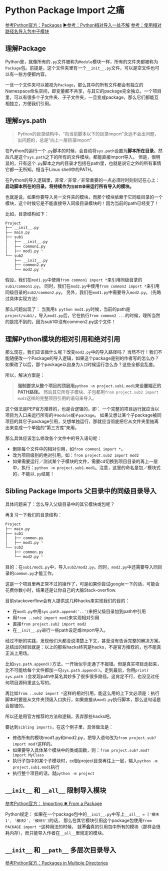 # Python Package Import 之痛

[参考Python官方：Packages](https://docs.python.org/3/tutorial/modules.html#packages)
[▶参考：Python相对导入一处不解](https://segmentfault.com/q/1010000007114996)
[参考：使用相对路径名导入包中子模块](https://python3-cookbook.readthedocs.io/zh_CN/latest/c10/p03_import_submodules_by_relative_names.html)

## 理解Package

Python里，就像所有的`.py`文件被称为`Module`模块一样，所有的文件夹都被称为`Package`包。前提是，这个文件夹里有一个`__init__.py`文件，可以是空文件也可以有一些方便都内容。

一旦一个文件夹可以被视为`Package`，那么其中的所有文件都会有独立的Namespace命名空间，即变量都不共享，与其它的package完全独立。一个项目里，可以有很多个子文件夹、子子文件夹，一旦变成package，那么它们都能互相独立，方便我们引用。



## 理解sys.path

> Python的目录结构中，“向当前脚本以下的目录import”永远不会出问题，出问题的，总是“向上一层目录import”

在Python的运行一个`.py`脚本的时候，会自动将`sys.path`设置为**脚本所在目录**。然后凡是这个`sys.path`之下的所有的文件模块，都能直接import导入。
但是，很明显的，只有这个`.py`脚本之内的目录才包括在path里，也就是说它之外的所有事情它都一无所知。相当于Linux shell中的PATH。

在Python的导入逻辑里，非常／非常／非常重要的一点必须时时刻刻记在心上：
**启动脚本所在的目录，将持续作为`当前目录`来运行所有导入的模块。**

也就是说，如果你要导入另一文件夹的模块，而那个模块依赖于它同级目录的一个模块，这个时候它是不能直接导入同级目录模块的！因为当前的path已经变了！

比如，目录结构如下：
```sh
Project
├── __init__.py
├── main.py
├── sub1
│   ├── __init__.py
│   ├── common1.py
│   ├── mod1.py *
└── sub2
    ├── __init__.py
    ├── common2.py
    └── mod2.py *
```
假设，我们在`mod1.py`中使用`from common1 import *`来引用同级目录的`sub1/common1.py`。
同时，我们在`mod2.py`中使用`from common2 import *`来引用同级目录的`sub2/common2.py`。
另外，我们在`mod1.py`中需要导入`mod2.py`。（先略过具体实现方法）

那么问题出现了：
当我用`$ python mod1.py`时候，当前的path是`project/sub1/`，导入`mod2.py`后，它在执行`from common2 ...`的时候，理所当然的是找不到的，因为sub1中没有common2.py这个文件！



## 理解Python模块的相对引用和绝对引用

那么现在，我们应该做什么呢？改变`mod2.py`中的导入路径吗？
当然不行！我们不能随便改一个Package的导入逻辑，如果这个package是别的作者写的怎么办？如果改了以后，那个package以自身为`入口`时候运行怎么办？这些全都会乱套。

所以，解决方案是：
> **强制要求从整个项目的顶层用`python -m project.sub1.mod1`来设置端正的PATH路径。** 然后其它所有子模块、子包都用`from project.sub2 import mod2`这样的完整项目引用的语句来导入。

这个做法是PEP官方推荐的，也是合逻辑的，即：
一个完整的项目运行就应当以项目为入口来运行所有的`子module`或`子package`。
如果又想让某个子package被同项目的其它子package引用，又想单独运行，那就应当彻底把它从文件夹里抽离出来变成一个单独的“第三方库”来用。

那么具体应该怎么修改各个文件中的导入语句呢：
- 删除每个文件中的相对引用，如`from common1 import *`。
- 改为项目级别的绝对引用，如：`from project.sub2 import mod2`
- 如果需要运行／测试某个子模块的文件，需要cd切换到项目目录的再上一层中，执行：`python -m project.sub1.mod1`。注意，这里的命名是包／模块式的，不能以`.py`结尾！




## Sibling Package Imports 父目录中的同级目录导入

具体问题来了：怎么导入父级目录中的其它模块或包呢？

再复习一下我们的目录结构：
```sh
Project
├── main.py
├── sub1
│   ├── common.py
│   ├── mod1.py *
└── sub2
    ├── common.py
    └── mod2.py *
```

目的：在`sub1/mod1.py`中，导入`sub2/mod2.py`。同时，`mod2.py`中还需要导入同目录的`common.py`才能工作。

这是一个项目里再正常不过的操作了，可是如果你尝试google一下的话，可能会花费你数小时，结果还是让你自己的大脑Stack-overflow.

目前stackoverflow会有人提供这几种hacks来实现我们的目的：
- 在`mod1.py`中用`sys.path.append('..')`来把父级目录加到path中引用
- 用`from ..sub2 import mod2`来实现相对引用
- 直接`from project.sub2 import mod2`
- 在`__init__.py`进行一些path设定或import导入。

经过不断的实践，发现他们大都没说清楚上下文，甚至没有告诉完整的解决方案。
总结出的经验就是：以上的那些hacks终究是hacks，不是官方推荐的，也不能真正派上用场。

比如`sys.path.append()`方法，一开始似乎走通了不报错。但是真实项目走起来，比不可能给每个文件都加一句`sys.path.append()`。走到最后，你用`print( sys.path )`会发现path中莫名其妙多了很多很多路径。这肯定不行，也没见过任何项目源码里这么写的。

再比如`from ..sub2 import *`这样的相对引用，能这么用的上下文必须是：执行脚本时要是从文件夹顶级入口执行，如果直接从`mod1.py`执行脚本，那么这句话是会报错的。

所以还是用官方推荐的方法和逻辑，丢弃那些hacks吧。

要达到`sibling imports`，在这个例子里，具体做法是：
- 修改所有的模块mod1.py和mod2.py，把导入语句改为`from project.sub? import mod?`这样的。
- 如果要导入具体某个模块中的类或函数，则：`from project.sub?.mod? import MyClass`
- 执行子包中的某个子模块时，cd到project目录再往上一层，输入`python -m project.sub1.mod1`执行
- 执行整个项目的话，就`python -m project`


## `__init__` 和 `__all__` 限制导入模块

[参考Python官方： Importing ✱ From a Package](https://docs.python.org/3/tutorial/modules.html#importing-from-a-package)

Python规定：
如果在一个package包中的`__init__.py`中写上`__all__ = ['模块1', '模块2', '模块3']`的话，
那么在其它模块引用这个package包使用`from PACKAGE import *`这种用法的时候，
就**不会**真的引用包中所有的模块（那样会很耗内存），而只能导入作者在`__all__`里规定的模块。





## `__init__` 和 `__path__` 多层次目录导入

[参考Python官方：Packages in Multiple Directories](https://docs.python.org/3/tutorial/modules.html#packages-in-multiple-directories)
